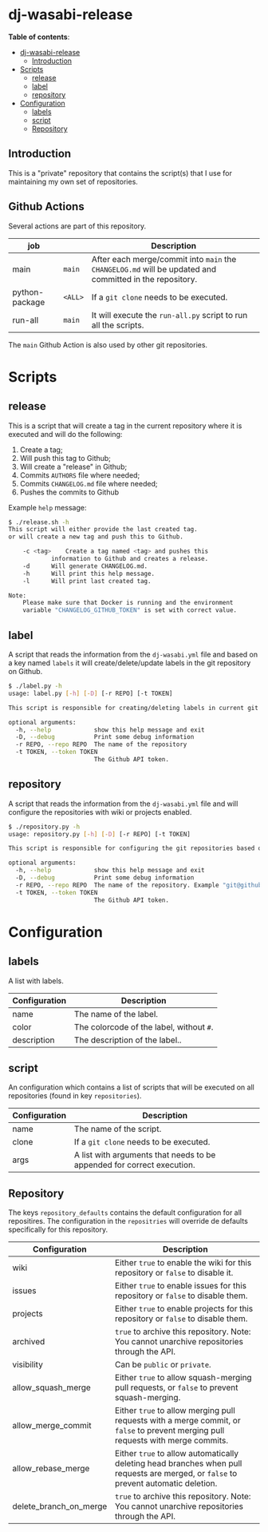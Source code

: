 # dj-wasabi-release

**Table of contents**:

- [dj-wasabi-release](#dj-wasabi-release)
  * [Introduction](#introduction)
- [Scripts](#scripts)
  * [release](#release)
  * [label](#label)
  * [repository](#repository)
- [Configuration](#configuration)
  * [labels](#labels)
  * [script](#script)
  * [Repository](#repository)

## Introduction

This is a "private" repository that contains the script(s) that I use for maintaining my own set of repositories.

## Github Actions

Several actions are part of this repository.

| job | | Description |
|-----|-|---|
| main | `main` | After each merge/commit into `main` the `CHANGELOG.md` will be updated and committed in the repository. |
| python-package | `<ALL>` | If a `git clone` needs to be executed. |
| run-all | `main` | It will execute the `run-all.py` script to run all the scripts.|

The `main` Github Action is also used by other git repositories.

# Scripts

## release

This is a script that will create a tag in the current repository where it is executed and will do the following:

1. Create a tag;
2. Will push this tag to Github;
3. Will create a "release" in Github;
4. Commits `AUTHORS` file where needed;
5. Commits `CHANGELOG.md` file where needed;
6. Pushes the commits to Github

Example `help` message:

```bash
$ ./release.sh -h
This script will either provide the last created tag.
or will create a new tag and push this to Github.

	-c <tag>	Create a tag named <tag> and pushes this
			information to Github and creates a release.
	-d		Will generate CHANGELOG.md.
	-h		Will print this help message.
	-l		Will print last created tag.

Note:
	Please make sure that Docker is running and the environment
	variable "CHANGELOG_GITHUB_TOKEN" is set with correct value.
```

## label

A script that reads the information from the `dj-wasabi.yml` file and based on a key named `labels` it
will create/delete/update labels in the git repository on Github.

```bash
$ ./label.py -h
usage: label.py [-h] [-D] [-r REPO] [-t TOKEN]

This script is responsible for creating/deleting labels in current git repositoryin Github based on a configuration cound in the 'dj-wasabi.yml' file.

optional arguments:
  -h, --help            show this help message and exit
  -D, --debug           Print some debug information
  -r REPO, --repo REPO  The name of the repository
  -t TOKEN, --token TOKEN
                        The Github API token.
```

## repository

A script that reads the information from the `dj-wasabi.yml` file and will configure the repositories with wiki or projects enabled.

```bash
$ ./repository.py -h
usage: repository.py [-h] [-D] [-r REPO] [-t TOKEN]

This script is responsible for configuring the git repositories based on a configuration found in the 'dj-wasabi.yml' file.

optional arguments:
  -h, --help            show this help message and exit
  -D, --debug           Print some debug information
  -r REPO, --repo REPO  The name of the repository. Example "git@github.com:dj-wasabi/consul.git"
  -t TOKEN, --token TOKEN
                        The Github API token.
```

# Configuration

## labels

A list with labels.

| Configuration | Description |
|------|---|
| name | The name of the label. |
| color | The colorcode of the label, without `#`. |
| description | The description of the label..|

## script

An configuration which contains a list of scripts that will be executed on all repositories (found in key `repositories`).


| Configuration | Description |
|------|---|
| name | The name of the script. |
| clone | If a `git clone` needs to be executed. |
| args | A list with arguments that needs to be appended for correct execution.|


## Repository

The keys `repository_defaults` contains the default configuration for all repositires. The configuration in the `repositries` will override de defaults specifically for this repository.

| Configuration | Description |
|------|---|
| wiki | Either `true` to enable the wiki for this repository or `false` to disable it. |
| issues | Either `true` to enable issues for this repository or `false` to disable them. |
| projects| Either `true` to enable projects for this repository or `false` to disable them. |
| archived | `true` to archive this repository. Note: You cannot unarchive repositories through the API. |
| visibility | Can be `public` or `private`.|
| allow_squash_merge | Either `true` to allow squash-merging pull requests, or `false` to prevent squash-merging.|
| allow_merge_commit | Either `true` to allow merging pull requests with a merge commit, or `false` to prevent merging pull requests with merge commits.|
| allow_rebase_merge | Either `true` to allow automatically deleting head branches when pull requests are merged, or `false` to prevent automatic deletion.|
| delete_branch_on_merge | `true` to archive this repository. Note: You cannot unarchive repositories through the API. |


